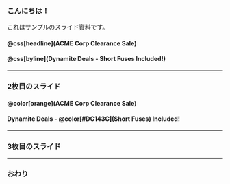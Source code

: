 ### こんにちは！


これはサンプルのスライド資料です。

#### @css[headline](ACME Corp Clearance Sale)

#### @css[byline](Dynamite Deals - Short Fuses Included!)


---


### 2枚目のスライド

#### @color[orange](ACME Corp Clearance Sale)

#### Dynamite Deals - @color[#DC143C](Short Fuses) Included!

---


### 3枚目のスライド


---


### おわり
